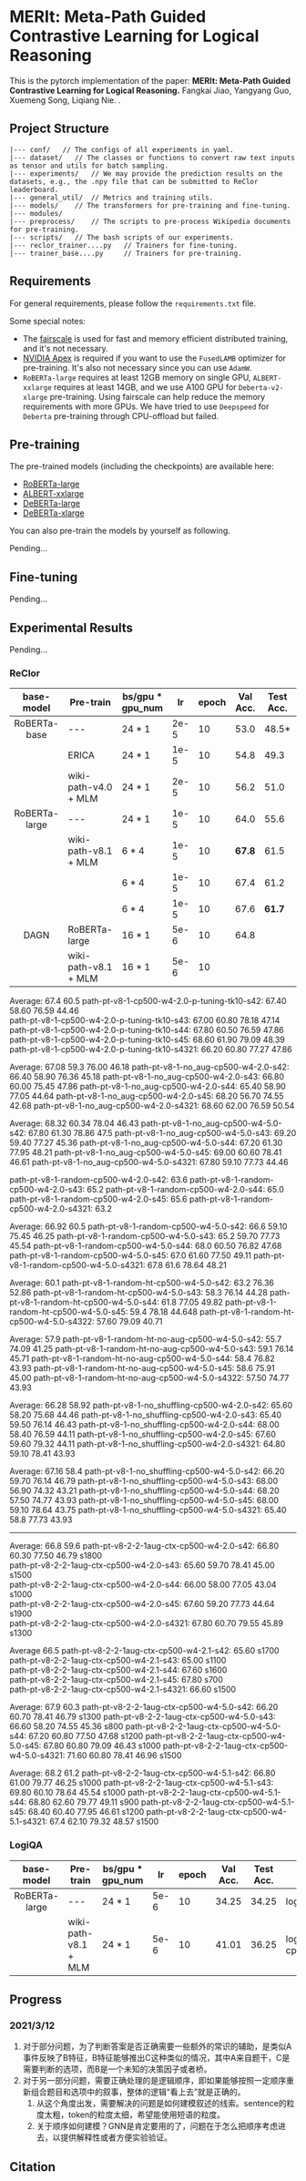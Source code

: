 # MERIt: Meta-Path Guided Contrastive Learning for Logical Reasoning

This is the pytorch implementation of the paper: **MERIt: Meta-Path Guided Contrastive Learning for Logical Reasoning.** Fangkai Jiao, Yangyang Guo, Xuemeng Song, Liqiang Nie. _._

## Project Structure

```
|--- conf/   // The configs of all experiments in yaml.
|--- dataset/   // The classes or functions to convert raw text inputs as tensor and utils for batch sampling.
|--- experiments/   // We may provide the prediction results on the datasets, e.g., the .npy file that can be submitted to ReClor leaderboard.
|--- general_util/  // Metrics and training utils.
|--- models/    // The transformers for pre-training and fine-tuning.
|--- modules/
|--- preprocess/    // The scripts to pre-process Wikipedia documents for pre-training.
|--- scripts/   // The bash scripts of our experiments.
|--- reclor_trainer....py   // Trainers for fine-tuning.
|--- trainer_base....py     // Trainers for pre-training.
```

## Requirements

For general requirements, please follow the ``requirements.txt`` file.

Some special notes:
- The [fairscale](https://github.com/facebookresearch/fairscale) is used for fast and memory efficient distributed training, and it's not necessary.
- [NVIDIA Apex](https://github.com/NVIDIA/apex) is required if you want to use the ``FusedLAMB`` optimizer for pre-training. It's also not necessary since you can use ``AdamW``.
- ``RoBERTa-large`` requires at least 12GB memory on single GPU, ``ALBERT-xxlarge`` requires at least 14GB, and we use A100 GPU for ``Deberta-v2-xlarge`` pre-training. Using fairscale can help reduce the memory requirements with more GPUs. We have tried to use ``Deepspeed`` for ``Deberta`` pre-training through CPU-offload but failed.

## Pre-training

The pre-trained models (including the checkpoints) are available here:
- [RoBERTa-large]()
- [ALBERT-xxlarge]()
- [DeBERTa-large]()
- [DeBERTa-xlarge]()

You can also pre-train the models by yourself as following.

Pending...

## Fine-tuning

Pending...

## Experimental Results

Pending...

### ReClor

|   base-model |       Pre-train       | bs/gpu * gpu_num | lr   | epoch | Val Acc. | Test Acc. | path |
| :----------: | --------------------- | ---------------- | ---- | ----- | -------- | --------- | ---- |
| RoBERTa-base |  ---                  | 24 * 1           | 2e-5 |   10  |  53.0    |  48.5*    | roberta.base.2.0 |
|              |  ERICA                | 24 * 1           | 1e-5 |   10  |  54.8    |  49.3     | roberta.base.erica.ep.rp.1.0 |
|              |  wiki-path-v4.0 + MLM | 24 * 1           | 2e-5 |   10  |  56.2    |  51.0     | roberta.base.wiki_erica_path_v4_0.2.0_cp500.1.0.2080Ti |
| RoBERTa-large|  ---                  | 24 * 1           | 1e-5 |   10  |  64.0    |  55.6     | roberta.large.2.0 |
|              |  wiki-path-v8.1 + MLM | 6 * 4            | 1e-5 |   10  |**67.8**  |  61.5     | roberta.large.wiki_erica_path_v8.1.1.2080ti-cp500.2.0.w4.2080Ti |
|              |                       | 6 * 4            | 1e-5 |   10  |  67.4    |  61.2     | roberta.large.wiki_erica_path_v8.1.1.2080ti-cp500.4.0.w4.2080Ti (Re-use the head of pre-training) |
|              |                       | 6 * 4            | 1e-5 |   10  |  67.6    |**61.7**   | roberta.large.wiki_erica_path_v8.1.1.2080ti-cp500.5.0.w4.2080Ti |
| DAGN         |  RoBERTa-large        | 16 * 1           | 5e-6 |   10  |  64.8    |           |   |
|              |  wiki-path-v8.1 + MLM | 16 * 1           | 5e-6 |   10  |          |           |   |

Average: 67.4 60.5
path-pt-v8-1-cp500-w4-2.0-p-tuning-tk10-s42: 67.40 58.60 76.59 44.46  
path-pt-v8-1-cp500-w4-2.0-p-tuning-tk10-s43: 67.00 60.80 78.18 47.14  
path-pt-v8-1-cp500-w4-2.0-p-tuning-tk10-s44: 67.80 60.50 76.59 47.86  
path-pt-v8-1-cp500-w4-2.0-p-tuning-tk10-s45: 68.60 61.90 79.09 48.39  
path-pt-v8-1-cp500-w4-2.0-p-tuning-tk10-s4321: 66.20 60.80 77.27 47.86  

Average: 67.08 59.3 76.00 46.18
path-pt-v8-1-no_aug-cp500-w4-2.0-s42: 66.40 58.90 76.36 45.18
path-pt-v8-1-no_aug-cp500-w4-2.0-s43: 66.80 60.00 75.45 47.86
path-pt-v8-1-no_aug-cp500-w4-2.0-s44: 65.40 58.90 77.05 44.64
path-pt-v8-1-no_aug-cp500-w4-2.0-s45: 68.20 56.70 74.55 42.68
path-pt-v8-1-no_aug-cp500-w4-2.0-s4321: 68.60 62.00 76.59 50.54

Average: 68.32 60.34 78.04 46.43
path-pt-v8-1-no_aug-cp500-w4-5.0-s42: 67.80 61.30 78.86 47.5
path-pt-v8-1-no_aug-cp500-w4-5.0-s43: 69.20 59.40 77.27 45.36
path-pt-v8-1-no_aug-cp500-w4-5.0-s44: 67.20 61.30 77.95 48.21
path-pt-v8-1-no_aug-cp500-w4-5.0-s45: 69.00 60.60 78.41 46.61
path-pt-v8-1-no_aug-cp500-w4-5.0-s4321: 67.80 59.10 77.73 44.46

path-pt-v8-1-random-cp500-w4-2.0-s42: 63.6
path-pt-v8-1-random-cp500-w4-2.0-s43: 65.2
path-pt-v8-1-random-cp500-w4-2.0-s44: 65.0 
path-pt-v8-1-random-cp500-w4-2.0-s45: 65.6
path-pt-v8-1-random-cp500-w4-2.0-s4321: 63.2

Average: 66.92 60.5 
path-pt-v8-1-random-cp500-w4-5.0-s42: 66.6 59.10 75.45 46.25
path-pt-v8-1-random-cp500-w4-5.0-s43: 65.2 59.70 77.73 45.54
path-pt-v8-1-random-cp500-w4-5.0-s44: 68.0 60.50 76.82 47.68
path-pt-v8-1-random-cp500-w4-5.0-s45: 67.0 61.60 77.50 49.11
path-pt-v8-1-random-cp500-w4-5.0-s4321: 67.8 61.6 78.64 48.21

Average: 60.1
path-pt-v8-1-random-ht-cp500-w4-5.0-s42: 63.2 76.36 52.86
path-pt-v8-1-random-ht-cp500-w4-5.0-s43: 58.3 76.14 44.28
path-pt-v8-1-random-ht-cp500-w4-5.0-s44: 61.8 77.05 49.82
path-pt-v8-1-random-ht-cp500-w4-5.0-s45: 59.4 78.18 44.648
path-pt-v8-1-random-ht-cp500-w4-5.0-s4322: 57.60 79.09 40.71

Average: 57.9
path-pt-v8-1-random-ht-no-aug-cp500-w4-5.0-s42: 55.7 74.09 41.25
path-pt-v8-1-random-ht-no-aug-cp500-w4-5.0-s43: 59.1 76.14 45.71
path-pt-v8-1-random-ht-no-aug-cp500-w4-5.0-s44: 58.4 76.82 43.93
path-pt-v8-1-random-ht-no-aug-cp500-w4-5.0-s45: 58.6 75.91 45.00
path-pt-v8-1-random-ht-no-aug-cp500-w4-5.0-s4322: 57.50 74.77 43.93

Average: 66.28 58.92
path-pt-v8-1-no_shuffling-cp500-w4-2.0-s42: 65.60 58.20 75.68 44.46
path-pt-v8-1-no_shuffling-cp500-w4-2.0-s43: 65.40 59.50 76.14 46.43
path-pt-v8-1-no_shuffling-cp500-w4-2.0-s44: 68.00 58.40 76.59 44.11
path-pt-v8-1-no_shuffling-cp500-w4-2.0-s45: 67.60 59.60 79.32 44.11
path-pt-v8-1-no_shuffling-cp500-w4-2.0-s4321: 64.80 59.10 78.41 43.93

Average: 67.16 58.4
path-pt-v8-1-no_shuffling-cp500-w4-5.0-s42: 66.20 59.70 76.14 46.79
path-pt-v8-1-no_shuffling-cp500-w4-5.0-s43: 68.00 56.90 74.32 43.21
path-pt-v8-1-no_shuffling-cp500-w4-5.0-s44: 68.20 57.50 74.77 43.93
path-pt-v8-1-no_shuffling-cp500-w4-5.0-s45: 68.00 59.10 78.64 43.75
path-pt-v8-1-no_shuffling-cp500-w4-5.0-s4321: 65.40 58.8 77.73 43.93

------

Average: 66.8 59.6
path-pt-v8-2-2-1aug-ctx-cp500-w4-2.0-s42: 66.80 60.30 77.50 46.79 s1800  
path-pt-v8-2-2-1aug-ctx-cp500-w4-2.0-s43: 65.60 59.70 78.41 45.00 s1500  
path-pt-v8-2-2-1aug-ctx-cp500-w4-2.0-s44: 66.00 58.00 77.05 43.04 s1000   
path-pt-v8-2-2-1aug-ctx-cp500-w4-2.0-s45: 67.60 59.20 77.73 44.64 s1900  
path-pt-v8-2-2-1aug-ctx-cp500-w4-2.0-s4321: 67.80 60.70 79.55 45.89 s1300

Average 66.5
path-pt-v8-2-2-1aug-ctx-cp500-w4-2.1-s42: 65.60  s1700  
path-pt-v8-2-2-1aug-ctx-cp500-w4-2.1-s43: 65.00  s1100  
path-pt-v8-2-2-1aug-ctx-cp500-w4-2.1-s44: 67.60  s1600   
path-pt-v8-2-2-1aug-ctx-cp500-w4-2.1-s45: 67.80  s700  
path-pt-v8-2-2-1aug-ctx-cp500-w4-2.1-s4321: 66.60  s1500

Average: 67.9 60.3
path-pt-v8-2-2-1aug-ctx-cp500-w4-5.0-s42: 66.20 60.70 78.41 46.79 s1300
path-pt-v8-2-2-1aug-ctx-cp500-w4-5.0-s43: 66.60 58.20 74.55 45.36 s800
path-pt-v8-2-2-1aug-ctx-cp500-w4-5.0-s44: 67.20 60.80 77.50 47.68 s1200
path-pt-v8-2-2-1aug-ctx-cp500-w4-5.0-s45: 67.80 60.80 79.09 46.43 s1000
path-pt-v8-2-2-1aug-ctx-cp500-w4-5.0-s4321: 71.60 60.80 78.41 46.96 s1500

Average: 68.2 61.2
path-pt-v8-2-2-1aug-ctx-cp500-w4-5.1-s42: 66.80 61.00 79.77 46.25 s1000
path-pt-v8-2-2-1aug-ctx-cp500-w4-5.1-s43: 69.80 60.10 78.64 45.54 s1000
path-pt-v8-2-2-1aug-ctx-cp500-w4-5.1-s44: 68.80 62.60 79.77 49.11 s900
path-pt-v8-2-2-1aug-ctx-cp500-w4-5.1-s45: 68.40 60.40 77.95 46.61 s1200
path-pt-v8-2-2-1aug-ctx-cp500-w4-5.1-s4321: 67.4 62.10 79.32 48.57 s1500


### LogiQA

|   base-model |       Pre-train       | bs/gpu * gpu_num | lr   | epoch | Val Acc. | Test Acc. | path |
| :----------: | --------------------- | ---------------- | ---- | ----- | -------- | --------- | ---- |
| RoBERTa-large|  ---                  | 24 * 1           | 5e-6 |   10  |  34.25   |  34.25    | logiqa.roberta.large.2080ti.w3.v2.1 |
|              | wiki-path-v8.1 + MLM  | 24 * 1           | 5e-6 |   10  |  41.01   |  36.25    | logiqa.roberta.large.wiki_erica_path_v8.1.1.2080ti-cp500.w3.v2.1 |

## Progress

### 2021/3/12

1. 对于部分问题，为了判断答案是否正确需要一些额外的常识的辅助，是类似A事件反映了B特征，B特征能够推出C这种类似的情况，其中A来自题干，C是需要判断的选项，而B是一个未知的决策因子或者桥。
2. 对于另一部分问题，需要正确处理的是逻辑顺序，即如果能够按照一定顺序重新组合题目和选项中的叙事，整体的逻辑“看上去”就是正确的。
    1. 从这个角度出发，需要解决的问题是如何建模叙述的线索。sentence的粒度太粗，token的粒度太细，希望能使用短语的粒度。
    2. 关于顺序如何建模？GNN是肯定要用的了，问题在于怎么把顺序考虑进去，以提供解释性或者方便实验验证。


## Citation